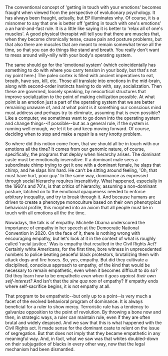 The conventional concept of 'getting in touch with your emotions' becomes fraught when viewed from the perspective of evolutionary psychology.  It has always been fraught, actually, but EP illuminates why.  Of course, it is a misnomer to say that one is better off 'getting in touch with one's emotions' a an hard-and-fast rule.  It is a little like saying it is better to 'relax all of one's muscles'.  A good physical therapist will tell you that there are muscles that, when they become chronically tense, cause pain and posture problems, but that also there are muscles that are meant to remain somewhat tense all the time, so that you can do things like stand and breath.  You really don't want to mess around willy-nilly with your body's operating system.  

The same should go for the 'emotional system' (which coincidentally has something to do with where you carry tension in your body, but that's not my point here.) The paleo cortex is filled with ancient imperatives to eat, breath, have sex, kill, etc. Those all translate into emotions in the mid-brain, along with second-order instincts having to do with, say, socialization.  Then these are governed, loosely speaking, by neocortical structures that improve socialization to the point of making civilization possible.  At what point is an emotion just a part of the operating system that we are better remaining unaware of, and at what point is it something our conscious mind must address and perhaps try to eliminate, assuming that is even possible?  Like a computer, we sometimes want to go down into the operating system and change things--if possible--but as a general rule, if the system is running well enough, we let it be and keep moving forward.  Of course, deciding when to stop and make a repair is a very knotty problem.

So where did this notion come from, that we should all be in touch with our emotions all the time?  It comes from our genomic nature, of course, specifically, the programs that deploy when hierarchy arises. The dominant caste must be emotionally insensitive.  If a dominant male sees a subordinate chimp trying to get it one with a dominant female, he slaps that chimp, and he slaps him hard.  He can't be sitting around feeling, 'Oh, that must have hurt, poor guy.' In the same way, dominance as expressed through social hierarchy requires insensitivity.  What happened, especially in the 1960's and 70's, is that critics of hierarchy, assuming a non-dominant posture, latched on to the emotional opaqueness needed to enforce arbitrary inequality, and try to break through it.  And because humans are driven to create a phenotype monoculture based on their own phenotypical behavioral profile, this morphed into an axiom that all people must be in touch with all emotions all the the time.  

Nowadays, the talk is of empathy. Michelle Obama underscored the importance of empathy in her speech at the Democratic National Convention in 2020.  On the face of it, there is nothing wrong with encouraging empathy, but let's look at it in the context of what is roughly called 'racial justice.' Was is empathy that resulted in the Civil Rights Act?  Certainly white Americans, for the first time, bore witness in unprecedented numbers to police beating peaceful black protestors, brutalizing them with attack dogs and fire hoses.  So, yes, empathy.  But did they cultivate a disciplined, conscious approach to empathy, of the kind that would be necessary to remain empathetic, even when it becomes difficult to do so?  Did they learn how to be empathetic *even when it goes against their own self-interest?*  And isn't that the *sine qua non* of empathy?  If empathy ends where self-sacrifice begins, it is not empathy at all.  

That program to be empathetic--but only up to a point--is very much a facet of the evolved behavioral program of dominance.  It is always beneficial for a ruler to show mercy. Terroristic rule has a tendency to galvanize opposition to the point of revolution.  By throwing a bone now and then, in strategic ways, a ruler can maintain rule, even if they are often brutal and widely despised.  And we saw that this is what happened with the Civil Rights act.  It made sense for the dominant caste to relent on the issue of segregation.  But that does not imply that they became empathetic in any meaningful way. And, in fact, what we saw was that whites doubled-down on their subjugation of blacks in every other way, now that the legal mechanism had been dismantled.       
